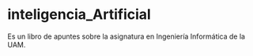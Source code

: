 # inteligencia_Artificial
Es un libro de apuntes sobre la asignatura en Ingeniería Informática de la UAM.
